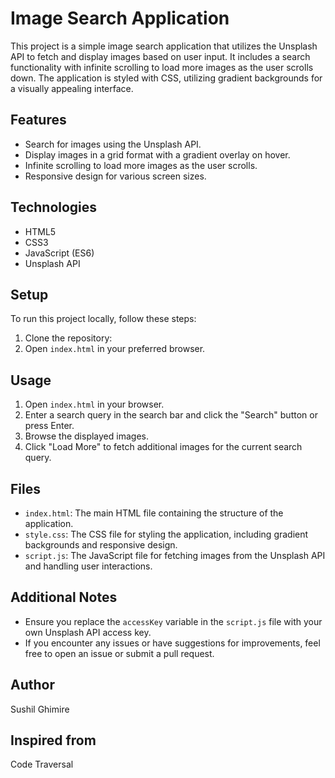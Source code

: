 # Image Search Application

This project is a simple image search application that utilizes the Unsplash API to fetch and display 
images based on user input. It includes a search functionality with infinite scrolling to load more images 
as the user scrolls down. The application is styled with CSS, utilizing gradient backgrounds for a visually appealing interface.


## Features

- Search for images using the Unsplash API.
- Display images in a grid format with a gradient overlay on hover.
- Infinite scrolling to load more images as the user scrolls.
- Responsive design for various screen sizes.

## Technologies

- HTML5
- CSS3
- JavaScript (ES6)
- Unsplash API

## Setup

To run this project locally, follow these steps:

1. Clone the repository:
2. Open `index.html` in your preferred browser.

## Usage

1. Open `index.html` in your browser.
2. Enter a search query in the search bar and click the "Search" button or press Enter.
3. Browse the displayed images.
4. Click "Load More" to fetch additional images for the current search query.

## Files

- `index.html`: The main HTML file containing the structure of the application.
- `style.css`: The CSS file for styling the application, including gradient backgrounds and responsive design.
- `script.js`: The JavaScript file for fetching images from the Unsplash API and handling user interactions.


## Additional Notes

- Ensure you replace the `accessKey` variable in the `script.js` file with your own Unsplash API access key.
- If you encounter any issues or have suggestions for improvements, feel free to open an issue or submit a pull request.

## Author
Sushil Ghimire

## Inspired from 
Code Traversal
